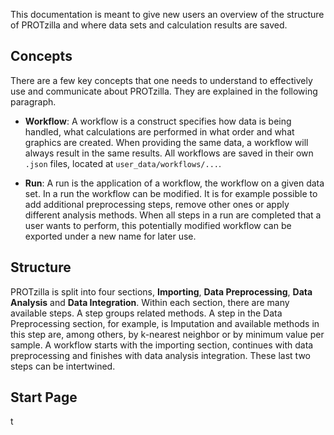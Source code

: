 This documentation is meant to give new users an overview of the structure of PROTzilla and where data sets and calculation results are saved.

## Concepts
There are a few key concepts that one needs to understand to effectively use and communicate about PROTzilla. They are explained in the following paragraph.

- **Workflow**: A workflow is a construct specifies how data is being handled, what calculations are performed in what order and what graphics are created.  When providing the same data, a workflow will always result in the same results. All workflows are saved in their own `.json` files, located at `user_data/workflows/...`.

- **Run**: A run is the application of a workflow, the workflow on a given data set. In a run the workflow can be modified. It is for example possible to add additional preprocessing steps, remove other ones or apply different analysis methods. When all steps in a run are completed that a user wants to perform, this potentially modified workflow can be exported under a new name for later use.


## Structure
PROTzilla is split into four sections, **Importing**, **Data Preprocessing**, **Data Analysis** and **Data Integration**. Within each section, there are many available steps. A step groups related methods. A step in the Data Preprocessing section, for example, is Imputation and available methods in this step are, among others, by k-nearest neighbor or by minimum value per sample. A workflow starts with the importing section, continues with data preprocessing and finishes with data analysis integration. These last two steps can be intertwined.


## Start Page
t



